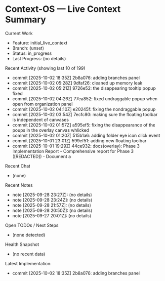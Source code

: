 # Context-OS — Live Context Summary

Current Work
- Feature: initial_live_context
- Branch: (unset)
- Status: in_progress
- Last Progress: (no details)

Recent Activity (showing last 10 of 199)
- commit [2025-10-02 18:35Z] 2b8a076: adding branches panel
- commit [2025-10-02 05:28Z] 9dfaf26: cleaned up memory leak
- commit [2025-10-02 05:21Z] 9726e52: the disappearing tooltip popup fixed
- commit [2025-10-02 04:26Z] 77ea852: fixed undraggable popup when open from organization panel
- commit [2025-10-02 04:10Z] e20245f: fixing the nondraggable popup
- commit [2025-10-02 03:54Z] 7ecfc80: making sure the floating toolbar is independent of canvases
- commit [2025-10-02 01:57Z] a595ef5: fixing the disappearance of the poups in the overlay canvas whlicked
- commit [2025-10-02 01:20Z] 515b1a6: adding folder eye icon click event
- commit [2025-10-01 23:01Z] 599ef51: adding new floating toolbar
- commit [2025-10-01 19:29Z] 44ce932: docs(overlay): Phase 3 Implementation Report - Comprehensive report for Phase 3 ([REDACTED]) - Document a

Recent Chat
- (none)

Recent Notes
- note [2025-09-28 23:27Z]: (no details)
- note [2025-09-28 23:24Z]: (no details)
- note [2025-09-28 21:57Z]: (no details)
- note [2025-09-28 20:50Z]: (no details)
- note [2025-09-27 20:01Z]: (no details)

Open TODOs / Next Steps
- (none detected)

Health Snapshot
- (no recent data)

Latest Implementation
- commit [2025-10-02 18:35Z] 2b8a076: adding branches panel
